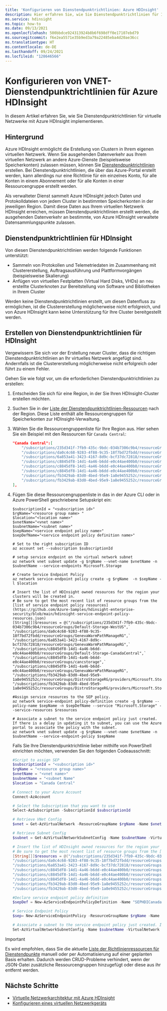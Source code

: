 ```yaml
---
title: 'Konfigurieren von Dienstendpunktrichtlinien: Azure HDInsight'
description: Hier erfahren Sie, wie Sie Dienstendpunktrichtlinien für Ihr virtuelles Netzwerk mit Azure HDInsight konfigurieren.
ms.service: hdinsight
ms.topic: how-to
ms.date: 09/13/2021
ms.openlocfilehash: 500bbdce924313924b8b6f698dff0e17107ebd79
ms.sourcegitcommit: f6e2ea5571e35b9ed3a79a22485eba4d20ae36cc
ms.translationtype: HT
ms.contentlocale: de-DE
ms.lasthandoff: 09/24/2021
ms.locfileid: "128646566"
---
```

# <a name="configure-virtual-network-service-endpoint-policies-for-azure-hdinsight"></a>Konfigurieren von VNET-Dienstendpunktrichtlinien für Azure HDInsight

In diesem Artikel erfahren Sie, wie Sie Dienstendpunktrichtlinien für virtuelle Netzwerke mit Azure HDInsight implementieren.

## <a name="background"></a>Hintergrund

Azure HDInsight ermöglicht die Erstellung von Clustern in Ihrem eigenen virtuellen Netzwerk. Wenn Sie ausgehenden Datenverkehr aus Ihrem virtuellen Netzwerk an andere Azure-Dienste (beispielsweise Speicherkonten) zulassen müssen, können Sie [Dienstendpunktrichtlinien](../virtual-network/virtual-network-service-endpoint-policies-overview.md) erstellen. Bei Dienstendpunktrichtlinien, die über das Azure-Portal erstellt werden, kann allerdings nur eine Richtlinie für ein einzelnes Konto, für alle Konten in einem Abonnement oder für alle Konten in einer Ressourcengruppe erstellt werden.

Als verwalteter Dienst sammelt Azure HDInsight jedoch Daten und Protokolldateien von jedem Cluster in bestimmten Speicherkonten in der jeweiligen Region. Damit diese Daten aus Ihrem virtuellen Netzwerk HDInsight erreichen, müssen Dienstendpunktrichtlinien erstellt werden, die ausgehenden Datenverkehr an bestimmte, von Azure HDInsight verwaltete Datensammlungspunkte zulassen.

## <a name="service-endpoint-policies-for-hdinsight"></a>Dienstendpunktrichtlinien für HDInsight

Von diesen Dienstendpunktrichtlinien werden folgende Funktionen unterstützt:

- Sammeln von Protokollen und Telemetriedaten im Zusammenhang mit Clustererstellung, Auftragsausführung und Plattformvorgängen (beispielsweise Skalierung)
- Anfügen von virtuellen Festplatten (Virtual Hard Disks, VHDs) an neu erstellte Clusterknoten zur Bereitstellung von Software und Bibliotheken in Ihrem Cluster

Werden keine Dienstendpunktrichtlinien erstellt, um diesen Datenfluss zu ermöglichen, ist die Clustererstellung möglicherweise nicht erfolgreich, und von Azure HDInsight kann keine Unterstützung für Ihre Cluster bereitgestellt werden.

## <a name="create-service-endpoint-policies-for-hdinsight"></a>Erstellen von Dienstendpunktrichtlinien für HDInsight

Vergewissern Sie sich vor der Erstellung neuer Cluster, dass die richtigen Dienstendpunktrichtlinien an Ihr virtuelles Netzwerk angefügt sind. Andernfalls ist die Clustererstellung möglicherweise nicht erfolgreich oder führt zu einem Fehler.

Gehen Sie wie folgt vor, um die erforderlichen Dienstendpunktrichtlinien zu erstellen:

1. Entscheiden Sie sich für eine Region, in der Sie Ihren HDInsight-Cluster erstellen möchten.
1. Suchen Sie in der [Liste der Dienstendpunktrichtlinien-Ressourcen](https://github.com/Azure-Samples/hdinsight-enterprise-security/blob/main/hdinsight-service-endpoint-policy-resources.json) nach der Region. Diese Liste enthält alle Ressourcengruppen für Speicherkonten zur HDInsight-Verwaltung.
1. Wählen Sie die Ressourcengruppenliste für Ihre Region aus. Hier sehen Sie ein Beispiel mit den Ressourcen für `Canada Central`:

    ```json
    "Canada Central":[
        "/subscriptions/235d341f-7fb9-435c-9bdc-034b7306c9b4/resourceGroups/Default-Storage-WestUS",
        "/subscriptions/da0c4c68-9283-4f88-9c35-18f7bd72fbdd/resourceGroups/GenevaWarmPathManageRG",
        "/subscriptions/6a853a41-3423-4167-8d9c-bcf37dc72818/resourceGroups/GenevaWarmPathManageRG",
        "/subscriptions/c8845df8-14d1-4a46-b6dd-e0c44ae400b0/resourceGroups/Default-Storage-CanadaCentral",
        "/subscriptions/c8845df8-14d1-4a46-b6dd-e0c44ae400b0/resourceGroups/cancstorage",
        "/subscriptions/c8845df8-14d1-4a46-b6dd-e0c44ae400b0/resourceGroups/GenevaWarmPathManageRG",
        "/subscriptions/fb3429ab-83d0-4bed-95e9-1a8e9455252c/resourceGroups/DistroStorageRG/providers/Microsoft.Storage/storageAccounts/hdi31distrorelease",
        "/subscriptions/fb3429ab-83d0-4bed-95e9-1a8e9455252c/resourceGroups/DistroStorageRG/providers/Microsoft.Storage/storageAccounts/bigdatadistro"
    ],
    ```

1. Fügen Sie diese Ressourcengruppenliste in das in der Azure CLI oder in Azure PowerShell geschriebene Setupskript ein:

    ```azurecli
    $subscriptionId = "<subscription id>"
    $rgName="<resource group name> "
    $location="<location name>"
    $vnetName="<vnet name>"
    $subnetName="<subnet name>"
    $sepName="<service endpoint policy name>"
    $sepDefName="<service endpoint policy definition name>"
    
    # Set to the right subscription ID
    az account set --subscription $subscriptionId
    
    # setup service endpoint on the virtual network subnet
    az network vnet subnet update -g $rgName --vnet-name $vnetName -n $subnetName --service-endpoints Microsoft.Storage
    
    # Create Service Endpoint Policy
    az network service-endpoint policy create -g $rgName  -n $sepName -l $location
    
    # Insert the list of HDInsight owned resources for the region your clusters will be created in.
    # Be sure to get the most recent list of resource groups from the [list of service endpoint policy resources](https://github.com/Azure-Samples/hdinsight-enterprise-security/blob/main/hdinsight-service-endpoint-policy-resources.json)
    [String[]]$resources = @("/subscriptions/235d341f-7fb9-435c-9bdc-034b7306c9b4/resourceGroups/Default-Storage-WestUS",`
    "/subscriptions/da0c4c68-9283-4f88-9c35-18f7bd72fbdd/resourceGroups/GenevaWarmPathManageRG",`
    "/subscriptions/6a853a41-3423-4167-8d9c-bcf37dc72818/resourceGroups/GenevaWarmPathManageRG",`
    "/subscriptions/c8845df8-14d1-4a46-b6dd-e0c44ae400b0/resourceGroups/Default-Storage-CanadaCentral",`
    "/subscriptions/c8845df8-14d1-4a46-b6dd-e0c44ae400b0/resourceGroups/cancstorage",`
    "/subscriptions/c8845df8-14d1-4a46-b6dd-e0c44ae400b0/resourceGroups/GenevaWarmPathManageRG",
    "/subscriptions/fb3429ab-83d0-4bed-95e9-1a8e9455252c/resourceGroups/DistroStorageRG/providers/Microsoft.Storage/storageAccounts/hdi31distrorelease",
    "/subscriptions/fb3429ab-83d0-4bed-95e9-1a8e9455252c/resourceGroups/DistroStorageRG/providers/Microsoft.Storage/storageAccounts/bigdatadistro")
    
    #Assign service resources to the SEP policy.
    az network service-endpoint policy-definition create -g $rgName --policy-name $sepName -n $sepDefName --service "Microsoft.Storage" --service-resources $resources
    
    # Associate a subnet to the service endpoint policy just created. If there is a delay in updating it to subnet, you can use the Azure portal to associate the policy with the subnet.
    az network vnet subnet update -g $rgName --vnet-name $vnetName -n $subnetName --service-endpoint-policy $sepName
    ```

    Falls Sie Ihre Dienstendpunktrichtlinie lieber mithilfe von PowerShell einrichten möchten, verwenden Sie den folgenden Codeausschnitt:
    
    ```powershell
    #Script to assign SEP 
    $subscriptionId = "<subscription id>"
    $rgName = "<resource group name>"
    $vnetName = "<vnet name>"
    $subnetName = "<subnet Name"
    $location = "Canada Central"
    
    # Connect to your Azure Account
    Connect-AzAccount
    
    # Select the Subscription that you want to use
    Select-AzSubscription -SubscriptionId $subscriptionId
    
    # Retrieve VNet Config
    $vnet = Get-AzVirtualNetwork -ResourceGroupName $rgName -Name $vnetName
    
    # Retrieve Subnet Config
    $subnet = Get-AzVirtualNetworkSubnetConfig -Name $subnetName -VirtualNetwork $vnet
    
    # Insert the list of HDInsight owned resources for the region your clusters will be created in.
    # Be sure to get the most recent list of resource groups from the [list of service endpoint policy resources](https://github.com/Azure-Samples/hdinsight-enterprise-security/blob/main/hdinsight-service-endpoint-policy-resources.json)
    [String[]]$resources = @("/subscriptions/235d341f-7fb9-435c-9bdc-034b7306c9b4/resourceGroups/Default-Storage-WestUS",
    "/subscriptions/da0c4c68-9283-4f88-9c35-18f7bd72fbdd/resourceGroups/GenevaWarmPathManageRG",
    "/subscriptions/6a853a41-3423-4167-8d9c-bcf37dc72818/resourceGroups/GenevaWarmPathManageRG",
    "/subscriptions/c8845df8-14d1-4a46-b6dd-e0c44ae400b0/resourceGroups/Default-Storage-CanadaCentral",
    "/subscriptions/c8845df8-14d1-4a46-b6dd-e0c44ae400b0/resourceGroups/cancstorage",
    "/subscriptions/c8845df8-14d1-4a46-b6dd-e0c44ae400b0/resourceGroups/GenevaWarmPathManageRG",
    "/subscriptions/fb3429ab-83d0-4bed-95e9-1a8e9455252c/resourceGroups/DistroStorageRG/providers/Microsoft.Storage/storageAccounts/hdi31distrorelease",
    "/subscriptions/fb3429ab-83d0-4bed-95e9-1a8e9455252c/resourceGroups/DistroStorageRG/providers/Microsoft.Storage/storageAccounts/bigdatadistro")
    
    #Declare service endpoint policy definition
    $sepDef = New-AzServiceEndpointPolicyDefinition -Name "SEPHDICanadaCentral" -Description "Service Endpoint Policy Definition" -Service "Microsoft.Storage" -ServiceResource $resources
    
    # Service Endpoint Policy
    $sep= New-AzServiceEndpointPolicy -ResourceGroupName $rgName -Name "SEPHDICanadaCentral" -Location $location -ServiceEndpointPolicyDefinition $sepDef
    
    # Associate a subnet to the service endpoint policy just created. If there is a delay in updating it to subnet, you can use the Azure portal to associate the policy with the subnet.
    Set-AzVirtualNetworkSubnetConfig -Name $subnetName -VirtualNetwork $vnet -AddressPrefix $subnet.AddressPrefix -ServiceEndpointPolicy $sep
    ```
> [!IMPORTANT] 
> Es wird empfohlen, dass Sie die aktuelle [Liste der Richtlinienressourcen für Dienstendpunkte](https://github.com/Azure-Samples/hdinsight-enterprise-security/blob/main/hdinsight-service-endpoint-policy-resources.json) manuell oder per Automatisierung auf einer geplanten Basis erhalten. Dadurch werden CRUD-Probleme verhindert, wenn der JSON-Datei zusätzliche Ressourcengruppen hinzugefügt oder diese aus ihr entfernt werden. 


## <a name="next-steps"></a>Nächste Schritte

* [Virtuelle Netzwerkarchitektur mit Azure HDInsight](hdinsight-virtual-network-architecture.md)
* [Konfigurieren eines virtuellen Netzwerkgeräts](./network-virtual-appliance.md)
